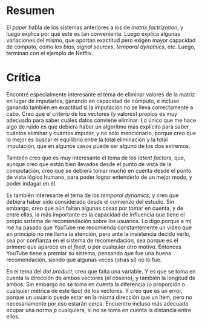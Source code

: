 # Resumen

El *paper* habla de los sistemas anteriores a los de *matrix factrization*, y luego explica por qué
este es tan conveniente. Luego explica algunas variaciones del mismo, que aportan exactitud pero exigen
mayor capacidad de cómputo, como los *bias*, *signal sources*, *temporal dynamics*, etc. Luego, terminan
con el ejemplo de Netflix.


# Crítica

Encontré especialmente interesante el tema de eliminar valores de la matriz en lugar de imputarlos, ganando en
capacidad de cómputo, e incluso ganando también en exactitud si la imputación no se lleva correctamente a cabo.
Creo que el criterio de los vectores (y valores) propios es muy adecuado para saber cuáles datos conviene eliminar.
Lo único que me hace algo de ruido es que debiera haber un algoritmo más explícito para saber cuántos eliminar y
cuántos imputar, y no solo mencionarlo, porque creo que lo mejor es buscar el equilibrio entre la total eliminación
y la total imputación, que en algunos casos puede ser alguno de los dos extremos.

También creo que es muy interesante el tema de los *latent factors*, que, aunque creo que están bien llevados desde
el punto de vista de la computación, creo que se debiera tomar mucho en cuenta desde el punto de vista lógico humano,
para poder lograr entenderlo de un mejor modo, y poder indagar en él.

Es también interesante el tema de los *temporal dynamics*, y creo que debiera haber sido considerado desde el
comienzo del estudio. Sin embargo, creo que aún faltan algunas cosas por tomar en cuenta, y de entre
ellas, la más importante es la capacidad de influencia que tiene el propio sistema de recomendación sobre
los usuarios. Lo digo porque a mí me ha pasado que YouTube me recomienda constantemente un video que en
principio no me llama la atención, pero ante la insistencia decido verlo, sea por confianza en el sistema
de recomendación, sea porque es el primero que aparece en el *feed*, o por cualquier otro motivo.
Entonces YouTube tiene a premiar su sistema, pensando que fue una buena recomendación, siendo que algunas
veces (otras sí) no lo fue.

En el tema del *dot product*, creo que falta una variable. Y es que se toma en cuenta la dirección de ambos
vectores (el coseno), y también la longitud de ambos. Sin embargo no se toma en cuenta la diferencia (o proporción
o cualquier métrica de este tipo) de los vectores. Y creo que es un error, porque un usuario puede estar en la misma
dirección que un ítem, pero no necesariamente por eso estarán cerca. Encuentro incluso más adecuado ocupar una
norma *p* cualquiera, si no se toma en cuenta la distancia entre ellos.
